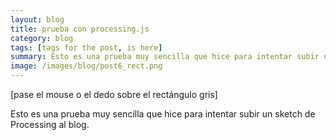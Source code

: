 ```yaml
---
layout: blog
title: prueba con processing.js
category: blog
tags: [tags for the post, is here]  
summary: Esto es una prueba muy sencilla que hice para intentar subir un sketch de Processing al blog. 
image: /images/blog/post6_rect.png
---
```


[pase el mouse o el dedo sobre el rectángulo gris]

Esto es una prueba muy sencilla que hice para intentar subir un sketch de Processing al blog. 
<br>

<canvas id=”miCanvas”> </canvas>




<br><br>
